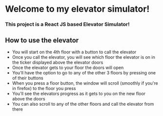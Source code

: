<h1>Welcome to my elevator simulator!</h1>
<h3>This project is a React JS based Elevator Simulator!</h3>

<h2>How to use the elevator</h2>
<ul>
  <li>You will start on the 4th floor with a button to call the elevator</li>
  <li>Once you call the elevator, you will see which floor the elevator is on in the ticker displayed above the elevator doors</li>
  <li>Once the elevator gets to your floor the doors will open</li>
  <li>You'll have the option to go to any of the other 3 floors by pressing one of their buttons</li>
  <li>When you press a floor button, the window will scroll (smoothly if you're in firefox) to the floor you press</li>
  <li>You'll see the elevators progress as it gets to you on the new floor above the doors</li>
  <li>You can also scroll to any of the other floors and call the elevator from there</li>
</ul>
